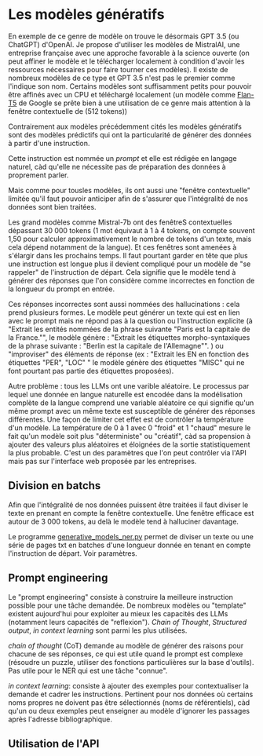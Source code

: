 # Les modèles génératifs 

En exemple de ce genre de modèle on trouve le désormais GPT 3.5 (ou ChatGPT) d'OpenAI. Je propose d'utiliser les modèles de MistralAI, une entreprise française avec une approche favorable à la science ouverte (on peut affiner le modèle et le télécharger localement à condition d'avoir les ressources nécessaires pour faire tourner ces modèles). Il existe de nombreux modèles de ce type et GPT 3.5 n'est pas le premier comme l'indique son nom. Certains modèles sont suffisamment petits pour pouvoir être affinés avec un CPU et téléchargé localement (un modèle comme [Flan-T5](https://huggingface.co/google/flan-t5-base) de Google se prête bien à une utilisation de ce genre mais attention à la fenêtre contextuelle de (512 tokens)) 


Contrairement aux modèles précédemment cités les modèles génératifs sont des modèles prédictifs qui ont la particularité de générer des données à partir d'une instruction. 

Cette instruction est nommée un _prompt_ et elle est rédigée en langage naturel, càd qu'elle ne nécessite pas de préparation des données à proprement parler. 

Mais comme pour tousles modèles, ils ont aussi une "fenêtre contextuelle" limitée qu'il faut pouvoir anticiper afin de s'assurer que l'intégralité de nos données sont bien traitées. 

Les grand modèles comme Mistral-7b ont des fenêtreS contextuelles dépassant 30 000 tokens (1 mot équivaut à 1 à 4 tokens, on compte souvent 1,50 pour calculer approximativement le nombre de tokens d'un texte, mais cela dépend notamment de la langue). Et ces fenêtres sont amenées à s'élargir dans les prochains temps. Il faut pourtant garder en tête que plus une instruction est longue plus il devient compliqué pour un modèle de "se rappeler" de l'instruction de départ. Cela signifie que le modèle tend à générer des réponses que l'on considère comme incorrectes en fonction de la longueur du prompt en entrée. 

Ces réponses incorrectes sont aussi nommées des hallucinations : cela prend plusieurs formes. Le modèle peut générer un texte qui est en lien avec le prompt mais ne répond pas à la question ou l'instruction explicite (à "Extrait les entités nommées de la phrase suivante "Paris est la capitale de la France."", le modèle génère : "Extrait les étiquettes morpho-syntaxiques de la phrase suivante : "Berlin est la capitale de l'Allemagne"". ) ou "improviser" des éléments de réponse (ex : "Extrait les EN en fonction des étiquettes "PER", "LOC" " le modèle génère des étiquettes "MISC" qui ne font pourtant pas partie des étiquettes proposées). 

Autre problème : tous les LLMs ont une varible aléatoire. Le processus par lequel une donnée en langue naturelle est encodée dans la modélisation complète de la langue comprend une variable aléatoire ce qui signifie qu'un même prompt avec un même texte est susceptible de générer des réponses différentes. Une façon de limiter cet effet est de contrôler la température d'un modèle. La température de 0 à 1 avec 0 "froid" et 1 "chaud" mesure le fait qu'un modèle soit plus "déterministe" ou "créatif", càd sa propension à ajouter des valeurs plus aléatoires et éloignées de la sortie statistiquement la plus probable. C'est un des paramètres que l'on peut contrôler via l'API mais pas sur l'interface web proposée par les entreprises. 

## Division en batchs


Afin que l'intégralité de nos données puissent être traitées il faut diviser le texte en prenant en compte la fenêtre contextuelle. Une fenêtre efficace est autour de 3 000 tokens, au delà le modèle tend à halluciner davantage. 

Le programme [generative_models_ner.py](./../generative_models_ner.py) permet de diviser un texte ou une série de pages txt en batches d'une longueur donnée en tenant en compte l'instruction de départ. Voir paramètres. 

## Prompt engineering

Le "prompt engineering" consiste à construire la meilleure instruction possible pour une tâche demandée. De nombreux modèles ou "template" existent aujourd'hui pour exploiter au mieux les capacités des LLMs (notamment leurs capacités de "reflexion"). _Chain of Thought_, _Structured output_, _in context learning_ sont parmi les plus utilisées. 

_chain of thought_ (CoT) demande au modèle de générer des raisons pour chacune de ses réponses, ce qui est utile quand le prompt est complexe (résoudre un puzzle, utiliser des fonctions particulières sur la base d'outils). Pas utile pour le NER qui est une tâche "connue".

_in context learning_: consiste à ajouter des exemples pour contextualiser la demande et cadrer les instructions. Pertinent pour nos données où certains noms propres ne doivent pas être sélectionnés (noms de référentiels), càd qu'un ou deux exemples peut enseigner au modèle d'ignorer les passages après l'adresse bibliographique.

## Utilisation de l'API